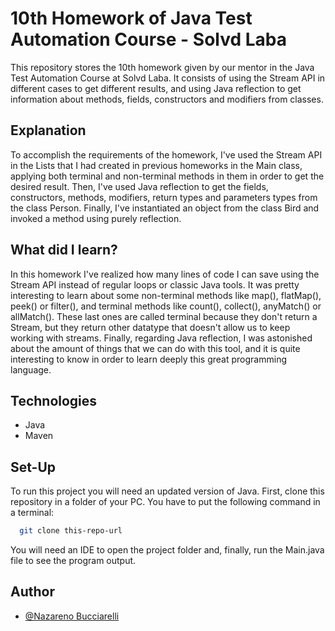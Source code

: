 # 10th Homework of Java Test Automation Course - Solvd Laba
This repository stores the 10th homework given by our mentor in the Java Test 
Automation Course at Solvd Laba. It consists of using the Stream API in 
different cases to get different results, and using Java reflection to get
information about methods, fields, constructors and modifiers from classes.

## Explanation

To accomplish the requirements of the homework, I've used the Stream API
in the Lists that I had created in previous homeworks in the Main class,
applying both terminal and non-terminal methods in them in order to get the 
desired result. Then, I've used Java reflection to get the fields, constructors,
methods, modifiers, return types and parameters types from the class Person. 
Finally, I've instantiated an object from the class Bird and invoked a method
using purely reflection.

## What did I learn?

In this homework I've realized how many lines of code I can save using the
Stream API instead of regular loops or classic Java tools. It was pretty 
interesting to learn about some non-terminal methods like map(), flatMap(), 
peek() or filter(), and terminal methods like count(), collect(), anyMatch()
or allMatch(). These last ones are called terminal because they don't return
a Stream, but they return other datatype that doesn't allow us to keep working
with streams. Finally, regarding Java reflection, I was astonished about the
amount of things that we can do with this tool, and it is quite interesting
to know in order to learn deeply this great programming language.

## Technologies

- Java
- Maven

## Set-Up

To run this project you will need an updated version of Java.
First, clone this repository in a folder of your PC.
You have to put the following command in a terminal:

```bash
  git clone this-repo-url
```
You will need an IDE to open the project folder and, finally, run the 
Main.java file to see the program output.

## Author

- [@Nazareno Bucciarelli](https://github.com/nazabucciarelli)
